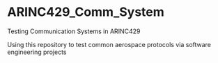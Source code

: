 # ARINC429_Comm_System
Testing Communication Systems in ARINC429

Using this repository to test common aerospace protocols via software engineering projects
